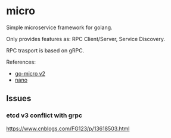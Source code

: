 # micro

Simple microservice framework for golang. 

Only provides features as: RPC Client/Server, Service Discovery.

RPC trasport is based on gRPC.

References:

* [go-micro v2](https://github.com/asim/go-micro)
* [nano](https://github.com/lonng/nano)

## Issues

### etcd v3 conflict with grpc
https://www.cnblogs.com/FG123/p/13618503.html